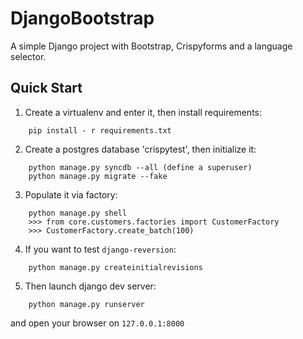 # DjangoBootstrap

A simple Django project with Bootstrap, Crispyforms and a language selector.


## Quick Start

1. Create a virtualenv and enter it, then install requirements:
```
    pip install - r requirements.txt
```

2. Create a postgres database 'crispytest', then initialize it:
```
    python manage.py syncdb --all (define a superuser)
    python manage.py migrate --fake
```

3. Populate it via factory:
```
    python manage.py shell
    >>> from core.customers.factories import CustomerFactory
    >>> CustomerFactory.create_batch(100)
```

4. If you want to test ``django-reversion``:
```
    python manage.py createinitialrevisions
```

5. Then launch django dev server:
```
    python manage.py runserver
```

and open your browser on ``127.0.0.1:8000``

